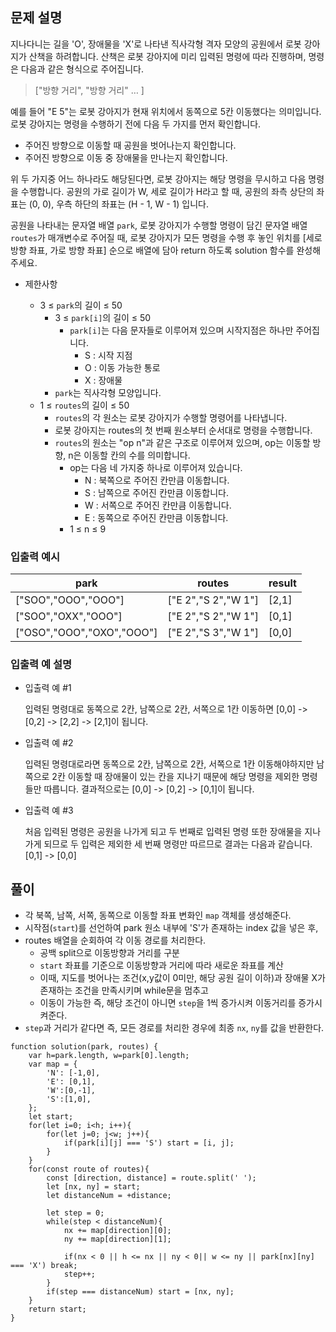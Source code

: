 ## 문제 설명

지나다니는 길을 'O', 장애물을 'X'로 나타낸 직사각형 격자 모양의 공원에서 로봇 강아지가 산책을 하려합니다. 산책은 로봇 강아지에 미리 입력된 명령에 따라 진행하며, 명령은 다음과 같은 형식으로 주어집니다.

> ["방향 거리", "방향 거리" … ]

예를 들어 "E 5"는 로봇 강아지가 현재 위치에서 동쪽으로 5칸 이동했다는 의미입니다. 로봇 강아지는 명령을 수행하기 전에 다음 두 가지를 먼저 확인합니다.

- 주어진 방향으로 이동할 때 공원을 벗어나는지 확인합니다.
- 주어진 방향으로 이동 중 장애물을 만나는지 확인합니다.

위 두 가지중 어느 하나라도 해당된다면, 로봇 강아지는 해당 명령을 무시하고 다음 명령을 수행합니다.
공원의 가로 길이가 W, 세로 길이가 H라고 할 때, 공원의 좌측 상단의 좌표는 (0, 0), 우측 하단의 좌표는 (H - 1, W - 1) 입니다.

공원을 나타내는 문자열 배열 `park`, 로봇 강아지가 수행할 명령이 담긴 문자열 배열 `routes`가 매개변수로 주어질 때, 로봇 강아지가 모든 명령을 수행 후 놓인 위치를 [세로 방향 좌표, 가로 방향 좌표] 순으로 배열에 담아 return 하도록 solution 함수를 완성해주세요.

- 제한사항

  - 3 ≤ `park`의 길이 ≤ 50
    - 3 ≤ `park[i]`의 길이 ≤ 50
      - `park[i]`는 다음 문자들로 이루어져 있으며 시작지점은 하나만 주어집니다.
        - S : 시작 지점
        - O : 이동 가능한 통로
        - X : 장애물
    - `park`는 직사각형 모양입니다.
  - 1 ≤ `routes`의 길이 ≤ 50
    - `routes`의 각 원소는 로봇 강아지가 수행할 명령어를 나타냅니다.
    - 로봇 강아지는 routes의 첫 번째 원소부터 순서대로 명령을 수행합니다.
    - `routes`의 원소는 "op n"과 같은 구조로 이루어져 있으며, op는 이동할 방향, n은 이동할 칸의 수를 의미합니다.
      - op는 다음 네 가지중 하나로 이루어져 있습니다.
        - N : 북쪽으로 주어진 칸만큼 이동합니다.
        - S : 남쪽으로 주어진 칸만큼 이동합니다.
        - W : 서쪽으로 주어진 칸만큼 이동합니다.
        - E : 동쪽으로 주어진 칸만큼 이동합니다.
      - 1 ≤ n ≤ 9

### 입출력 예시

| park                      | routes              | result |
| ------------------------- | ------------------- | ------ |
| ["SOO","OOO","OOO"]       | ["E 2","S 2","W 1"] | [2,1]  |
| ["SOO","OXX","OOO"]       | ["E 2","S 2","W 1"] | [0,1]  |
| ["OSO","OOO","OXO","OOO"] | ["E 2","S 3","W 1"] | [0,0]  |

### 입출력 예 설명

- 입출력 예 #1

  입력된 명령대로 동쪽으로 2칸, 남쪽으로 2칸, 서쪽으로 1칸 이동하면 [0,0] -> [0,2] -> [2,2] -> [2,1]이 됩니다.

- 입출력 예 #2

  입력된 명령대로라면 동쪽으로 2칸, 남쪽으로 2칸, 서쪽으로 1칸 이동해야하지만 남쪽으로 2칸 이동할 때 장애물이 있는 칸을 지나기 때문에 해당 명령을 제외한 명령들만 따릅니다. 결과적으로는 [0,0] -> [0,2] -> [0,1]이 됩니다.

- 입출력 예 #3

  처음 입력된 명령은 공원을 나가게 되고 두 번째로 입력된 명령 또한 장애물을 지나가게 되므로 두 입력은 제외한 세 번째 명령만 따르므로 결과는 다음과 같습니다. [0,1] -> [0,0]

## 풀이

- 각 북쪽, 남쪽, 서쪽, 동쪽으로 이동할 좌표 변화인 `map` 객체를 생성해준다.
- 시작점(`start`)를 선언하여 park 원소 내부에 'S'가 존재하는 index 값을 넣은 후,
- routes 배열을 순회하여 각 이동 경로를 처리한다.
  - 공백 split으로 이동방향과 거리를 구분
  - `start` 좌표를 기준으로 이동방향과 거리에 따라 새로운 좌표를 계산
  - 이때, 지도를 벗어나는 조건(x,y값이 0미만, 해당 공원 길이 이하)과 장애물 X가 존재하는 조건을 만족시키며 while문을 멈추고
  - 이동이 가능한 즉, 해당 조건이 아니면 `step`을 1씩 증가시켜 이동거리를 증가시켜준다.
- `step`과 거리가 같다면 즉, 모든 경로를 처리한 경우에 최종 `nx`, `ny`를 값을 반환한다.

```
function solution(park, routes) {
    var h=park.length, w=park[0].length;
    var map = {
        'N': [-1,0],
        'E': [0,1],
        'W':[0,-1],
        'S':[1,0],
    };
    let start;
    for(let i=0; i<h; i++){
        for(let j=0; j<w; j++){
            if(park[i][j] === 'S') start = [i, j];
        }
    }
    for(const route of routes){
        const [direction, distance] = route.split(' ');
        let [nx, ny] = start;
        let distanceNum = +distance;

        let step = 0;
        while(step < distanceNum){
            nx += map[direction][0];
            ny += map[direction][1];

            if(nx < 0 || h <= nx || ny < 0|| w <= ny || park[nx][ny] === 'X') break;
            step++;
        }
        if(step === distanceNum) start = [nx, ny];
    }
    return start;
}
```
